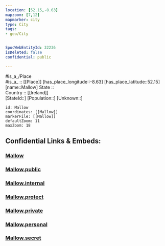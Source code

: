 ```yaml
---
location: [52.15,-8.63] 
mapzoom: [7,12] 
mapmarker: city 
type: City
tags:
- geo/City


SpocWebEntityId: 32236
isDeleted: false
confidential: public

---
```

#is_a_/Place  
#is_a_ :: [[Place]] 
[has_place_longitude::-8.63] 
[has_place_latitude::52.15] 
[name::Mallow] 
State ::  
Country :: [[Ireland]]  
[StateId::] 
[Population::] 
[Unknown::] 


```leaflet
id: Mallow
coordinates: [[Mallow]] 
markerFile: [[Mallow]] 
defaultZoom: 11 
maxZoom: 18
```


## Confidential Links & Embeds: 

### [Mallow](/_Standards/Earth/Continent/Europe/Europe~North/Ireland/Ireland,Provinces/Munster/Cork,County/City/Mallow.md) 

### [Mallow.public](/_public/Earth/Continent/Europe/Europe~North/Ireland/Ireland,Provinces/Munster/Cork,County/City/Mallow.public.md) 

### [Mallow.internal](/_internal/Earth/Continent/Europe/Europe~North/Ireland/Ireland,Provinces/Munster/Cork,County/City/Mallow.internal.md) 

### [Mallow.protect](/_protect/Earth/Continent/Europe/Europe~North/Ireland/Ireland,Provinces/Munster/Cork,County/City/Mallow.protect.md) 

### [Mallow.private](/_private/Earth/Continent/Europe/Europe~North/Ireland/Ireland,Provinces/Munster/Cork,County/City/Mallow.private.md) 

### [Mallow.personal](/_personal/Earth/Continent/Europe/Europe~North/Ireland/Ireland,Provinces/Munster/Cork,County/City/Mallow.personal.md) 

### [Mallow.secret](/_secret/Earth/Continent/Europe/Europe~North/Ireland/Ireland,Provinces/Munster/Cork,County/City/Mallow.secret.md)

